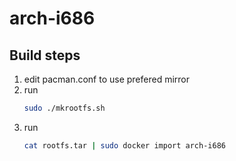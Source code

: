 # arch-i686 #

## Build steps ##

1. edit pacman.conf to use prefered mirror
2. run
	```bash
	sudo ./mkrootfs.sh
	```
3. run
	```bash
	cat rootfs.tar | sudo docker import arch-i686
	```
